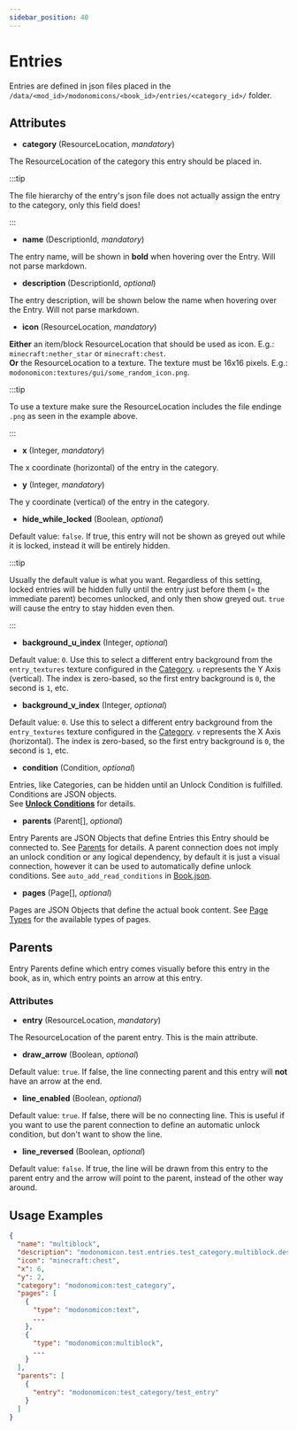 ```yaml
---
sidebar_position: 40
---
```


# Entries

Entries are defined in json files placed in the `/data/<mod_id>/modonomicons/<book_id>/entries/<category_id>/` folder. 

## Attributes

* **category** (ResourceLocation, _mandatory_)

The ResourceLocation of the category this entry should be placed in. 

:::tip

The file hierarchy of the entry's json file does not actually assign the entry to the category, only this field does!

::: 

* **name** (DescriptionId, _mandatory_)

The entry name, will be shown in **bold** when hovering over the Entry. Will not parse markdown.

* **description** (DescriptionId, _optional_)

The entry description, will be shown below the name when hovering over the Entry. Will not parse markdown.

* **icon** (ResourceLocation, _mandatory_)

**Either** an item/block ResourceLocation that should be used as icon. E.g.:  `minecraft:nether_star` or `minecraft:chest`.  
**Or** the ResourceLocation to a texture. The texture must be 16x16 pixels. E.g.:  `modonomicon:textures/gui/some_random_icon.png`. 

:::tip

To use a texture make sure the ResourceLocation includes the file endinge `.png` as seen in the example above.

::: 

* **x** (Integer, _mandatory_)

The x coordinate (horizontal) of the entry in the category.

* **y** (Integer, _mandatory_)

The y coordinate (vertical) of the entry in the category.

* **hide_while_locked** (Boolean, _optional_)

Default value: `false`. If true, this entry will not be shown as greyed out while it is locked, instead it will be entirely hidden.

:::tip

Usually the default value is what you want. Regardless of this setting, locked entries will be hidden fully until the entry just before them (= the immediate parent) becomes unlocked, and only then show greyed out. `true` will cause the entry to stay hidden even then.

::: 

* **background_u_index** (Integer, _optional_)

Default value: `0`. Use this to select a different entry background from the `entry_textures` texture configured in the [Category](./categories#attributes). `u` represents the Y Axis (vertical). The index is zero-based, so the first entry background is `0`, the second is `1`, etc.

* **background_v_index** (Integer, _optional_)

Default value: `0`. Use this to select a different entry background from the `entry_textures` texture configured in the [Category](./categories#attributes). `v` represents the X Axis (horizontal). The index is zero-based, so the first entry background is `0`, the second is `1`, etc.

* **condition** (Condition, _optional_)

Entries, like Categories, can be hidden until an Unlock Condition is fulfilled. Conditions are JSON objects.  
See **[Unlock Conditions](../unlock-conditions)** for details.

* **parents** (Parent[], _optional_)

Entry Parents are JSON Objects that define Entries this Entry should be connected to. See [Parents](#parents) for details.
A parent connection does not imply an unlock condition or any logical dependency, by default it is just a visual connection, however it can be used to automatically define unlock conditions. See `auto_add_read_conditions` in [Book.json](../structure/book#attributes).

<!-- TODO: link to the book setting that creates read connections -->

* **pages** (Page[], _optional_)

Pages are JSON Objects that define the actual book content. See [Page Types](../page-types/page-types.md) for the available types of pages.

## Parents 

Entry Parents define which entry comes visually before this entry in the book, as in, which entry points an arrow at this entry.

### Attributes

* **entry** (ResourceLocation, _mandatory_)

The ResourceLocation of the parent entry. This is the main attribute.

* **draw_arrow** (Boolean, _optional_)

Default value: `true`. If false, the line connecting parent and this entry will **not** have an arrow at the end.

* **line_enabled** (Boolean, _optional_)

Default value: `true`. If false, there will be no connecting line. This is useful if you want to use the parent connection to define an automatic unlock condition, but don't want to show the line. <!-- TODO: link to the book setting that creates read connections -->

* **line_reversed** (Boolean, _optional_)

Default value: `false`. If true, the line will be drawn from this entry to the parent entry and the arrow will point to the parent, instead of the other way around.

## Usage Examples

```json 
{
  "name": "multiblock",
  "description": "modonomicon.test.entries.test_category.multiblock.description",
  "icon": "minecraft:chest",
  "x": 6,
  "y": 2,
  "category": "modonomicon:test_category",
  "pages": [
    {
      "type": "modonomicon:text",
      ...
    },
    {
      "type": "modonomicon:multiblock",
      ...
    }
  ],
  "parents": [
    {
      "entry": "modonomicon:test_category/test_entry"
    }
  ]
}
```